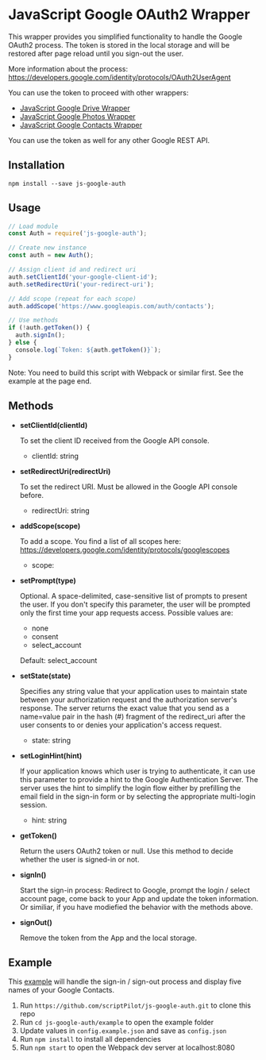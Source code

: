# JavaScript Google OAuth2 Wrapper

This wrapper provides you simplified functionality to handle the Google OAuth2 process. The token is stored in the local storage and will be restored after page reload until you sign-out the user.

More information about the process:
https://developers.google.com/identity/protocols/OAuth2UserAgent

You can use the token to proceed with other wrappers:

* [JavaScript Google Drive Wrapper](https://github.com/scriptPilot/js-google-drive)
* [JavaScript Google Photos Wrapper](https://github.com/scriptPilot/js-google-photos)
* [JavaScript Google Contacts Wrapper](https://github.com/scriptPilot/js-google-contacts)

You can use the token as well for any other Google REST API.

## Installation

`npm install --save js-google-auth`

## Usage

```js
// Load module
const Auth = require('js-google-auth');

// Create new instance
const auth = new Auth();

// Assign client id and redirect uri
auth.setClientId('your-google-client-id');
auth.setRedirectUri('your-redirect-uri');

// Add scope (repeat for each scope)
auth.addScope('https://www.googleapis.com/auth/contacts');

// Use methods
if (!auth.getToken()) {
  auth.signIn();
} else {
  console.log(`Token: ${auth.getToken()}`);
}
```

Note: You need to build this script with Webpack or similar first. See the example at the page end.

## Methods

* **setClientId(clientId)**

  To set the client ID received from the Google API console.

  * clientId: string

* **setRedirectUri(redirectUri)**

  To set the redirect URI. Must be allowed in the Google API console before.

  * redirectUri: string

* **addScope(scope)**

  To add a scope. You find a list of all scopes here:
  https://developers.google.com/identity/protocols/googlescopes

  * scope: <string>

* **setPrompt(type)**

  Optional. A space-delimited, case-sensitive list of prompts to present the user. If you don't specify this parameter, the user will be prompted only the first time your app requests access. Possible values are:

  * none
  * consent
  * select_account

  Default: select_account

* **setState(state)**

  Specifies any string value that your application uses to maintain state between your authorization request and the authorization server's response. The server returns the exact value that you send as a name=value pair in the hash (#) fragment of the redirect_uri after the user consents to or denies your application's access request.

  * state: string

* **setLoginHint(hint)**

  If your application knows which user is trying to authenticate, it can use this parameter to provide a hint to the Google Authentication Server. The server uses the hint to simplify the login flow either by prefilling the email field in the sign-in form or by selecting the appropriate multi-login session.

  - hint: string

* **getToken()**

  Return the users OAuth2 token or null. Use this method to decide whether the user is signed-in or not.

* **signIn()**

  Start the sign-in process: Redirect to Google, prompt the login / select account page, come back to your App and update the token information. Or similiar, if you have modiefied the behavior with the methods above.

* **signOut()**

  Remove the token from the App and the local storage.

## Example

This [example](/example) will handle the sign-in / sign-out process and display five names of your Google Contacts.

1. Run `https://github.com/scriptPilot/js-google-auth.git` to clone this repo
2. Run `cd js-google-auth/example` to open the example folder
3. Update values in `config.example.json` and save as `config.json`
4. Run `npm install` to install all dependencies
5. Run `npm start` to open the Webpack dev server at localhost:8080
